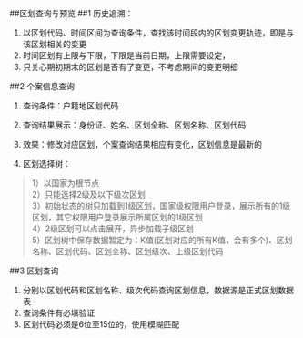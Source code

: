 ##区划查询与预览
##1 历史追溯：
1. 以区划代码、时间区间为查询条件，查找该时间段内的区划变更轨迹，即是与该区划相关的变更
2. 时间区划有上限与下限，下限是当前日期，上限需要设定，
3. 只关心期初期末的区划是否有了变更，不考虑期间的变更明细

##2 个案信息查询
1. 查询条件：户籍地区划代码
2. 查询结果展示：身份证、姓名、区划全称、区划名称、区划代码
3. 效果：修改对应区划，个案查询结果相应有变化，区划信息是最新的

4. 区划选择树：
> 1）以国家为根节点</br>
2）只能选择2级及以下级次区划</br>
3）初始状态的树只加载到1级区划，国家级权限用户登录，展示所有的1级区划，其它权限用户登录展示所属区划的1级区划</br>
4）2级区划可以点击展开，异步加载子级区划</br>
5）区划树中保存数据暂定为：K值(区划对应的所有K值，会有多个)、区划名称、区划代码、区划全称、区划级次、上级区划代码</br>

##3 区划查询
1. 分别以区划代码和区划名称、级次代码查询区划信息，数据源是正式区划数据表
2. 查询条件有必填验证
3. 区划代码必须是6位至15位的，使用模糊匹配

